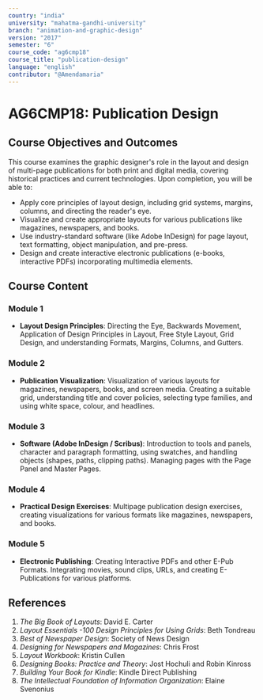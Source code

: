 ```yaml
---
country: "india"
university: "mahatma-gandhi-university"
branch: "animation-and-graphic-design"
version: "2017"
semester: "6"
course_code: "ag6cmp18"
course_title: "publication-design"
language: "english"
contributor: "@Amendamaria"
---
```


# AG6CMP18: Publication Design

## Course Objectives and Outcomes
This course examines the graphic designer's role in the layout and design of multi-page publications for both print and digital media, covering historical practices and current technologies. Upon completion, you will be able to:
* Apply core principles of layout design, including grid systems, margins, columns, and directing the reader's eye.
* Visualize and create appropriate layouts for various publications like magazines, newspapers, and books.
* Use industry-standard software (like Adobe InDesign) for page layout, text formatting, object manipulation, and pre-press.
* Design and create interactive electronic publications (e-books, interactive PDFs) incorporating multimedia elements.

## Course Content

### **Module 1**
* **Layout Design Principles**: Directing the Eye, Backwards Movement, Application of Design Principles in Layout, Free Style Layout, Grid Design, and understanding Formats, Margins, Columns, and Gutters.

### **Module 2**
* **Publication Visualization**: Visualization of various layouts for magazines, newspapers, books, and screen media. Creating a suitable grid, understanding title and cover policies, selecting type families, and using white space, colour, and headlines.

### **Module 3**
* **Software (Adobe InDesign / Scribus)**: Introduction to tools and panels, character and paragraph formatting, using swatches, and handling objects (shapes, paths, clipping paths). Managing pages with the Page Panel and Master Pages.

### **Module 4**
* **Practical Design Exercises**: Multipage publication design exercises, creating visualizations for various formats like magazines, newspapers, and books.

### **Module 5**
* **Electronic Publishing**: Creating Interactive PDFs and other E-Pub Formats. Integrating movies, sound clips, URLs, and creating E-Publications for various platforms.

## References
1.  *The Big Book of Layouts*: David E. Carter
2.  *Layout Essentials -100 Design Principles for Using Grids*: Beth Tondreau
3.  *Best of Newspaper Design*: Society of News Design
4.  *Designing for Newspapers and Magazines*: Chris Frost
5.  *Layout Workbook*: Kristin Cullen
6.  *Designing Books: Practice and Theory*: Jost Hochuli and Robin Kinross
7.  *Building Your Book for Kindle*: Kindle Direct Publishing
8.  *The Intellectual Foundation of Information Organization*: Elaine Svenonius